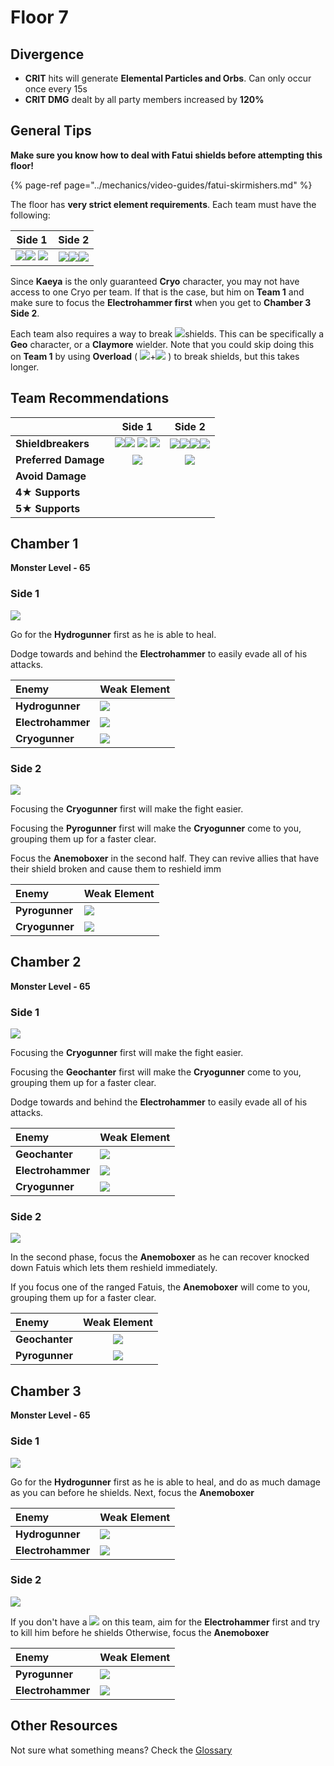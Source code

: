 # Floor 7

## Divergence

* **CRIT** hits will generate **Elemental Particles and Orbs**. Can only occur once every 15s
* **CRIT DMG** dealt by all party members increased by **120%**

## General Tips

**Make sure you know how to deal with Fatui shields before attempting this floor!**

{% page-ref page="../mechanics/video-guides/fatui-skirmishers.md" %}

The floor has **very strict element requirements**. Each team must have the following:

| Side 1 | Side 2 |
| :---: | :---: |
| ![](../.gitbook/assets/pyro_small.png)![](../.gitbook/assets/cryo_small.png) ![](../.gitbook/assets/electro_small.png)  | ![](../.gitbook/assets/pyro_small.png)![](../.gitbook/assets/hydro_small.png)![](../.gitbook/assets/cryo_small.png)   |

Since **Kaeya** is the only guaranteed **Cryo** character, you may not have access to one Cryo per team. If that is the case, but him on **Team 1** and make sure to focus the **Electrohammer first** when you get to **Chamber 3 Side 2**.

Each team also requires a way to break ![](../.gitbook/assets/geo_small.png)shields. This can be specifically a **Geo** character, or a **Claymore** wielder. Note that you could skip doing this on **Team 1** by using **Overload** \( ![](../.gitbook/assets/pyro_small.png)+![](../.gitbook/assets/electro_small.png) \) to break shields, but this takes longer.

## Team Recommendations

|  | Side 1 | Side 2 |
| :--- | :---: | :---: |
| **Shieldbreakers** | ![](../.gitbook/assets/pyro_small.png)![](../.gitbook/assets/cryo_small.png) ![](../.gitbook/assets/electro_small.png) ![](../.gitbook/assets/geo_small.png)  | ![](../.gitbook/assets/pyro_small.png)![](../.gitbook/assets/hydro_small.png)![](../.gitbook/assets/cryo_small.png)![](../.gitbook/assets/geo_small.png) |
| **Preferred Damage** | ![](../.gitbook/assets/physical_small.png)  | ![](../.gitbook/assets/physical_small.png)  |
| **Avoid Damage** |  |  |
| **4**★ **Supports** |  |  |
| **5**★ **Supports** |  |  |

## Chamber 1

**Monster Level - 65**

### Side 1

![](../.gitbook/assets/7-1-1.png)

Go for the **Hydrogunner** first as he is able to heal.

Dodge towards and behind the **Electrohammer** to easily evade all of his attacks.

| Enemy | Weak Element |
| :--- | :--- |
| **Hydrogunner** | ![](../.gitbook/assets/electro_small.png)  |
| **Electrohammer** | ![](../.gitbook/assets/cryo_small.png)  |
| **Cryogunner** | ![](../.gitbook/assets/pyro_small.png)  |

### Side 2

![](../.gitbook/assets/7-1-2.png)

Focusing the **Cryogunner** first will make the fight easier.

Focusing the **Pyrogunner** first will make the **Cryogunner** come to you, grouping them up for a faster clear.

Focus the **Anemoboxer** in the second half. They can revive allies that have their shield broken and cause them to reshield imm

| Enemy | Weak Element |
| :--- | :--- |
| **Pyrogunner** | ![](../.gitbook/assets/hydro_small.png)  |
| **Cryogunner** | ![](../.gitbook/assets/pyro_small.png)  |

## **Chamber 2**

**Monster Level - 65**

### Side 1

![](../.gitbook/assets/7-2-1.png)

Focusing the **Cryogunner** first will make the fight easier.

Focusing the **Geochanter** first will make the **Cryogunner** come to you, grouping them up for a faster clear.

Dodge towards and behind the **Electrohammer** to easily evade all of his attacks.

| Enemy | Weak Element |
| :--- | :--- |
| **Geochanter** | ![](../.gitbook/assets/geo_small.png)  |
| **Electrohammer** | ![](../.gitbook/assets/cryo_small.png)  |
| **Cryogunner** | ![](../.gitbook/assets/pyro_small.png)  |

### Side 2

![](../.gitbook/assets/7-2-2.png)

In the second phase, focus the **Anemoboxer** as he can recover knocked down Fatuis which lets them reshield immediately.

If you focus one of the ranged Fatuis, the **Anemoboxer** will come to you, grouping them up for a faster clear.

| Enemy | Weak Element |
| :--- | :---: |
| **Geochanter** | ![](../.gitbook/assets/geo_small.png)  |
| **Pyrogunner** | ![](../.gitbook/assets/hydro_small.png)  |

## **Chamber 3**

**Monster Level - 65**

### Side 1

![](../.gitbook/assets/7-3-1.png)

Go for the **Hydrogunner** first as he is able to heal, and do as much damage as you can before he shields. Next, focus the **Anemoboxer**

| Enemy | Weak Element |
| :--- | :--- |
| **Hydrogunner** | ![](../.gitbook/assets/electro_small.png)  |
| **Electrohammer** | ![](../.gitbook/assets/cryo_small.png)  |

### Side 2

![](../.gitbook/assets/7-3-2.png)

If you don't have a ![](../.gitbook/assets/cryo_small.png) on this team, aim for the **Electrohammer** first and try to kill him before he shields Otherwise, focus the **Anemoboxer**

| Enemy | Weak Element |
| :--- | :--- |
| **Pyrogunner** | ![](../.gitbook/assets/hydro_small.png)  |
| **Electrohammer** | ![](../.gitbook/assets/cryo_small.png)  |

## Other Resources

Not sure what something means? Check the [Glossary](glossary.md)

